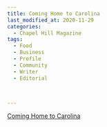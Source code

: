 ```yaml
---
title: Coming Home to Carolina
last_modified_at: 2020-11-29
categories:
  - Chapel Hill Magazine
tags:
  - Food
  - Business
  - Profile
  - Community
  - Writer
  - Editorial 



---
```


[Coming Home to Carolina](https://issuu.com/shannonmedia/docs/chmapril17issuu/95)
